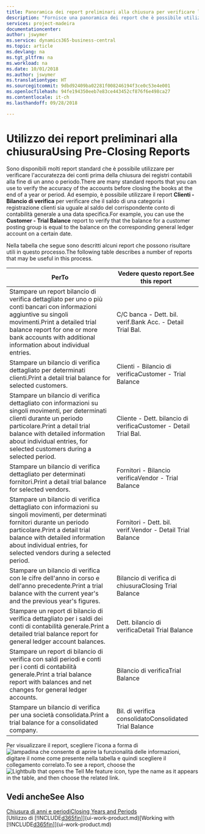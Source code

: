 ```yaml
---
title: Panoramica dei report preliminari alla chiusura per verificare l'accuratezza dei conti | Documenti Microsoft
description: "Fornisce una panoramica dei report che è possibile utilizzare per verificare l'accuratezza dei conti prima della chiusura dei registri contabili alla fine di un anno o periodo."
services: project-madeira
documentationcenter: 
author: jswymer
ms.service: dynamics365-business-central
ms.topic: article
ms.devlang: na
ms.tgt_pltfrm: na
ms.workload: na
ms.date: 10/01/2018
ms.author: jswymer
ms.translationtype: HT
ms.sourcegitcommit: 9dbd92409ba02281f008246194f3ce0c53e4e001
ms.openlocfilehash: 94fe194350eeb7e83ce443452cf876f6e498ca27
ms.contentlocale: it-ch
ms.lasthandoff: 09/28/2018

---
```

# <a name="using-pre-closing-reports"></a><span data-ttu-id="bb390-103">Utilizzo dei report preliminari alla chiusura</span><span class="sxs-lookup"><span data-stu-id="bb390-103">Using Pre-Closing Reports</span></span>
<span data-ttu-id="bb390-104">Sono disponibili molti report standard che è possibile utilizzare per verificare l'accuratezza dei conti prima della chiusura dei registri contabili alla fine di un anno o periodo.</span><span class="sxs-lookup"><span data-stu-id="bb390-104">There are many standard reports that you can use to verify the accuracy of the accounts before closing the books at the end of a year or period.</span></span> <span data-ttu-id="bb390-105">Ad esempio, è possibile utilizzare il report **Clienti - Bilancio di verifica** per verificare che il saldo di una categoria i registrazione clienti sia uguale al saldo del corrispondente conto di contabilità generale a una data specifica.</span><span class="sxs-lookup"><span data-stu-id="bb390-105">For example, you can use the **Customer - Trial Balance** report to verify that the balance for a customer posting group is equal to the balance on the corresponding general ledger account on a certain date.</span></span>

<span data-ttu-id="bb390-106">Nella tabella che segue sono descritti alcuni report che possono risultare utili in questo processo.</span><span class="sxs-lookup"><span data-stu-id="bb390-106">The following table describes a number of reports that may be useful in this process.</span></span>

| <span data-ttu-id="bb390-107">Per</span><span class="sxs-lookup"><span data-stu-id="bb390-107">To</span></span> | <span data-ttu-id="bb390-108">Vedere questo report.</span><span class="sxs-lookup"><span data-stu-id="bb390-108">See this report</span></span> |
| --- | --- |
| <span data-ttu-id="bb390-109">Stampare un report bilancio di verifica dettagliato per uno o più conti bancari con informazioni aggiuntive su singoli movimenti.</span><span class="sxs-lookup"><span data-stu-id="bb390-109">Print a detailed trial balance report for one or more bank accounts with additional information about individual entries.</span></span> |<span data-ttu-id="bb390-110">C/C banca - Dett. bil. verif.</span><span class="sxs-lookup"><span data-stu-id="bb390-110">Bank Acc. - Detail Trial Bal.</span></span> |
| <span data-ttu-id="bb390-111">Stampare un bilancio di verifica dettagliato per determinati clienti.</span><span class="sxs-lookup"><span data-stu-id="bb390-111">Print a detail trial balance for selected customers.</span></span> |<span data-ttu-id="bb390-112">Clienti - Bilancio di verifica</span><span class="sxs-lookup"><span data-stu-id="bb390-112">Customer - Trial Balance</span></span> |
| <span data-ttu-id="bb390-113">Stampare un bilancio di verifica dettagliato con informazioni su singoli movimenti, per determinati clienti durante un periodo particolare.</span><span class="sxs-lookup"><span data-stu-id="bb390-113">Print a detail trial balance with detailed information about individual entries, for selected customers during a selected period.</span></span> |<span data-ttu-id="bb390-114">Cliente - Dett. bilancio di verifica</span><span class="sxs-lookup"><span data-stu-id="bb390-114">Customer - Detail Trial Bal.</span></span> |
| <span data-ttu-id="bb390-115">Stampare un bilancio di verifica dettagliato per determinati fornitori.</span><span class="sxs-lookup"><span data-stu-id="bb390-115">Print a detail trial balance for selected vendors.</span></span> |<span data-ttu-id="bb390-116">Fornitori - Bilancio verifica</span><span class="sxs-lookup"><span data-stu-id="bb390-116">Vendor - Trial Balance</span></span> |
| <span data-ttu-id="bb390-117">Stampare un bilancio di verifica dettagliato con informazioni su singoli movimenti, per determinati fornitori durante un periodo particolare.</span><span class="sxs-lookup"><span data-stu-id="bb390-117">Print a detail trial balance with detailed information about individual entries, for selected vendors during a selected period.</span></span> |<span data-ttu-id="bb390-118">Fornitori - Dett. bil. verif.</span><span class="sxs-lookup"><span data-stu-id="bb390-118">Vendor - Detail Trial Balance</span></span> |
| <span data-ttu-id="bb390-119">Stampare un bilancio di verifica con le cifre dell'anno in corso e dell'anno precedente.</span><span class="sxs-lookup"><span data-stu-id="bb390-119">Print a trial balance with the current year's and the previous year's figures.</span></span> |<span data-ttu-id="bb390-120">Bilancio di verifica di chiusura</span><span class="sxs-lookup"><span data-stu-id="bb390-120">Closing Trial Balance</span></span> |
| <span data-ttu-id="bb390-121">Stampare un report di bilancio di verifica dettagliato per i saldi dei conti di contabilità generale.</span><span class="sxs-lookup"><span data-stu-id="bb390-121">Print a detailed trial balance report for general ledger account balances.</span></span> |<span data-ttu-id="bb390-122">Dett. bilancio di verifica</span><span class="sxs-lookup"><span data-stu-id="bb390-122">Detail Trial Balance</span></span> |
| <span data-ttu-id="bb390-123">Stampare un report di bilancio di verifica con saldi periodi e conti per i conti di contabilità generale.</span><span class="sxs-lookup"><span data-stu-id="bb390-123">Print a trial balance report with balances and net changes for general ledger accounts.</span></span> |<span data-ttu-id="bb390-124">Bilancio di verifica</span><span class="sxs-lookup"><span data-stu-id="bb390-124">Trial Balance</span></span> |
| <span data-ttu-id="bb390-125">Stampare un bilancio di verifica per una società consolidata.</span><span class="sxs-lookup"><span data-stu-id="bb390-125">Print a trial balance for a consolidated company.</span></span> |<span data-ttu-id="bb390-126">Bil. di verifica consolidato</span><span class="sxs-lookup"><span data-stu-id="bb390-126">Consolidated Trial Balance</span></span> |

<span data-ttu-id="bb390-127">Per visualizzare il report, scegliere l'icona a forma di ![lampadina che consente di aprire la funzionalità delle informazioni](media/ui-search/search_small.png "Informazioni sull'operazione che si desidera eseguire"), digitare il nome come presente nella tabella e quindi scegliere il collegamento correlato.</span><span class="sxs-lookup"><span data-stu-id="bb390-127">To see a report, choose the ![Lightbulb that opens the Tell Me feature](media/ui-search/search_small.png "Tell me what you want to do") icon, type the name as it appears in the table, and then choose the related link.</span></span>

## <a name="see-also"></a><span data-ttu-id="bb390-128">Vedi anche</span><span class="sxs-lookup"><span data-stu-id="bb390-128">See Also</span></span>
[<span data-ttu-id="bb390-129">Chiusura di anni e periodi</span><span class="sxs-lookup"><span data-stu-id="bb390-129">Closing Years and Periods</span></span>](year-close-years-periods.md)  
<span data-ttu-id="bb390-130">[Utilizzo di [!INCLUDE[d365fin](includes/d365fin_md.md)]](ui-work-product.md)</span><span class="sxs-lookup"><span data-stu-id="bb390-130">[Working with [!INCLUDE[d365fin](includes/d365fin_md.md)]](ui-work-product.md)</span></span>


